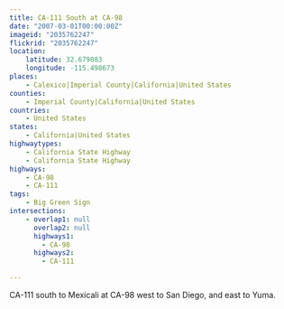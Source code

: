 ```yaml
---
title: CA-111 South at CA-98
date: "2007-03-01T00:00:00Z"
imageid: "2035762247"
flickrid: "2035762247"
location:
    latitude: 32.679083
    longitude: -115.498673
places:
    - Calexico|Imperial County|California|United States
counties:
    - Imperial County|California|United States
countries:
    - United States
states:
    - California|United States
highwaytypes:
    - California State Highway
    - California State Highway
highways:
    - CA-98
    - CA-111
tags:
    - Big Green Sign
intersections:
    - overlap1: null
      overlap2: null
      highways1:
        - CA-98
      highways2:
        - CA-111

---
```

CA-111 south to Mexicali at CA-98 west to San Diego, and east to Yuma.